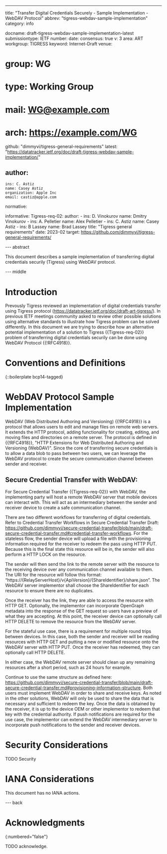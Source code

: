 ---
title: "Transfer Digital Credentials Securely - Sample Implementation - WebDAV Protocol"
abbrev: "tigress-webdav-sample-implementation"
category: info

docname: draft-tigress-webdav-sample-implementation-latest
submissiontype: IETF
number:
date:
consensus: true
v: 3
area: ART
workgroup: TIGRESS
keyword: Internet-Draft
venue:
#  group: WG
#  type: Working Group
#  mail: WG@example.com
#  arch: https://example.com/WG
  github: "dimmyvi/tigress-general-requirements"
  latest: "https://datatracker.ietf.org/doc/draft-tigress-webdav-sample-implementation/"

author:
 -
    ins: C. Astiz
    name: Casey Astiz
    organization: Apple Inc
    email: castiz@apple.com

normative:

informative:
  Tigress-req-02:
    author:
    -
      ins: D. Vinokurov
      name: Dmitry Vinokurov
    -
      ins: A. Pelletier
      name: Alex Pelletier
    -
      ins: C. Astiz
      name: Casey Astiz
    -
      ins: B Lassey
      name: Brad Lassey
    title: "Tigress general requirements"
    date: 2023-02
    target: https://github.com/dimmyvi/tigress-general-requirements/


--- abstract

This document describes a sample implementation of transferring digital credentials securily (Tigress) using WebDAV protocol.

--- middle

# Introduction

Prevously Tigress reviewed an implementation of digital credentials transfer using Tigress protocol (https://datatracker.ietf.org/doc/draft-art-tigress/). In previous IETF meetings community asked to review other possible solutions using alternative standards to illustrate how Tigress problem can be solved differently.
In this document we are trying to describe how an alternative potential implementation of a solution to Tigress {{Tigress-req-02}} problem of transferring digital
credentials securily can be done using WebDAV Protocol {{!RFC4918}}.

# Conventions and Definitions

{::boilerplate bcp14-tagged}

# WebDAV Protocol Sample Implementation

 WebDAV (Web Distributed Authoring and Versioning)  {{!RFC4918}} is a protocol that allows users to edit and manage files on remote web servers. It extends the HTTP protocol, adding functionality for creating, editing, and moving files and directories on a remote server. The protocol is defined in {{!RFC4918}}, "HTTP Extensions for Web Distributed Authoring and Versioning (WebDAV)". Since the core of transferring secure credentials is to allow a data blob to pass between two users, we can leverage the WebDAV protocol to create the secure communication channel between sender and receiver.

 ## Secure Credential Transfer with WebDAV:

 For Secure Credential Transfer {{Tigress-req-02}} with WebDAV, the implementing party will host a remote WebDAV server that mobile devices can interact with. This will act as an intermediary between the sender and receiver device to create a safe communication channel.

 There are two different workflows for transferring of digital credentials. Refer to Credential Transfer Workflows in Secure Credential Transfer Draft: https://github.com/dimmyvi/secure-credential-transfer/blob/main/draft-secure-credential-transfer.md#credential-transfer-workflows. For the stateless flow, the sender device will upload a file with the provisioning information required for the receiver to redeem the pass using HTTP PUT. Because this is the final state this resource will be in, the sender will also perform a HTTP LOCK on the resource.

 The sender will then send the link to the remote server with the resource to the receiving device over any communication channel available to them. The URI for the resource will follow this format: “https://{RelayServerHost}/v{ApiVersion}/{ShareIdentifier}/share.json”. The WebDAV server implementor shall choose the ShareIdentifier for each resource to ensure there are no duplicates.

 Once the receiver has the link, they are able to access the resource with HTTP GET. Optionally, the implementor can incorporate OpenGraph metadata into the response of the GET request so users have a preview of what they are accepting. At this point, the receiver device can optionally call HTTP DELETE to remove the resource from the WebDAV server.

 For the stateful use case, there is a requirement for multiple round trips between devices. In this case, both the sender and receiver will be reading resources with HTTP GET and putting a new or modified resource onto the WebDAV server with HTTP PUT. Once the receiver has redeemed, they can optionally call HTTP DELETE.

 In either case, the WebDAV remote server should clean up any remaining resources after a short period, such as 24 hours for example.

 Continue to use the same structure as defined here: https://github.com/dimmyvi/secure-credential-transfer/blob/main/draft-secure-credential-transfer.md#provisioning-information-structure. Both users must implement WebDAV in order to share and receive keys. As noted in the other solutions, WebDAV will only be used to share the data that is necessary and sufficient to redeem the key. Once the data is obtained by the receiver, it is up to the device OEM or other implementor to redeem that key with the credential authority. If push notifications are required for the use case, the implementor can extend the WebDAV intermediary server to incorporate push notifications to the sender and receiver devices.


# Security Considerations

TODO Security


# IANA Considerations

This document has no IANA actions.


--- back

# Acknowledgments
{:numbered="false"}

TODO acknowledge.
